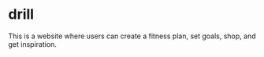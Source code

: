 # drill
This is a website where users can create a fitness plan, set goals, shop, and get inspiration.
